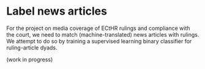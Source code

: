 # Label news articles

For the project on media coverage of ECtHR rulings and compliance with the court, we need to match (machine-translated) news articles with rulings. We attempt to do so by training a supervised learning binary classifier for ruling-article dyads.

(work in progress)
